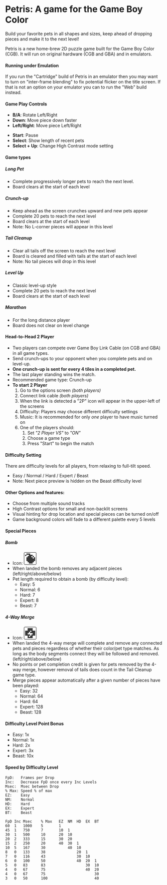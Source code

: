 
# Petris: A game for the Game Boy Color
Build your favorite pets in all shapes and sizes, keep ahead of dropping pieces and make it to the next level!

Petris is a new home-brew 2D puzzle game built for the Game Boy Color (CGB). It will run on original hardware (CGB and GBA) and in emulators.

#### Running under Emulation
If you run the "Cartridge" build of Petris in an emulator then you may want to turn on "inter-frame blending" to fix potential flicker on the title screen. If that is not an option on your emulator you can to run the "Web" build instead.


#### Game Play Controls
* **B/A**: Rotate Left/Right
* **Down**: Move piece down faster
* **Left/Right**: Move piece Left/Right

- **Start**: Pause
- **Select**: Show length of recent pets
- **Select + Up**: Change High Contrast mode setting


#### Game types
##### Long Pet
- Complete progressively longer pets to reach the next level.
- Board clears at the start of each level

##### Crunch-up
- Keep ahead as the screen crunches upward and new pets appear
- Complete 20 pets to reach the next level
- Board clears at the start of each level
- Note: No L-corner pieces will appear in this level

##### Tail Cleanup
- Clear all tails off the screen to reach the next level
- Board is cleared and filled with tails at the start of each level
- Note: No tail pieces will drop in this level

##### Level Up
- Classic level-up style
- Complete 20 pets to reach the next level
- Board clears at the start of each level

##### Marathon
- For the long distance player
- Board does not clear on level change


#### Head-to-Head 2 Player
- Two players can compete over Game Boy Link Cable (on CGB and GBA) in all game types.
- Send crunch-ups to your opponent when you complete pets and on level-up.
- **One crunch-up is sent for every 4 tiles in a completed pet.**
- The last player standing wins the match.
- Recommended game type: Crunch-up
- **To start 2 Player**
  1. Go to the options screen *(both players)*
  1. Connect link cable *(both players)*
  1. When the link is detected a "2P" icon will appear in the upper-left of the screens
  1. Difficulty: Players may choose different difficulty settings
  1. Music: It is recommended for only *one* player to have music turned on
  1. One of the players should:
     1. Set *"2 Player VS"* to *"ON"*
     1. Choose a game type
     1. Press "Start" to begin the match


#### Difficulty Setting
There are difficulty levels for all players, from relaxing to full-tilt speed.
 * Easy / Normal / Hard / Expert / Beast
 * Note: Next piece preview is hidden on the Beast difficulty level

#### Other Options and features:
 * Choose from multiple sound tracks
 * High Contrast options for small and non-backlit screens
 * Visual hinting for drop location and special pieces can be turned on/off
 * Game background colors will fade to a different palette every 5 levels

#### Special Pieces
##### Bomb
- Icon: ![Special: Bomb icon][image_special_bomb]
- When landed the bomb removes any adjacent pieces (left/right/above/below)
- Pet length required to obtain a bomb (by difficulty level):
  - Easy: 5
  - Normal: 6
  - Hard: 7
  - Expert: 8
  - Beast: 7
##### 4-Way Merge
- Icon: ![Special: Merge icon][image_special_merge]
- When landed the 4-way merge will complete and remove any connected pets and pieces regardless of whether their color/pet type matches. As long as the body segments connect they will be followed and removed. (left/right/above/below)
- No points or pet completion credit is given for pets removed by the 4-way merge, however removal of tails does count in the Tail Cleanup game type.
- Merge pieces appear automatically after a given number of pieces have been played:
  - Easy: 32
  - Normal: 64
  - Hard: 64
  - Expert: 128
  - Beast: 128

#### Difficulty Level Point Bonus
- Easy: 1x
- Normal: 1x
- Hard: 2x
- Expert: 3x
- Beast: 10x


#### Speed by Difficulty Level

    FpD:   Frames per Drop
    Inc:   Decrease FpD once every Inc Levels
    Msec:  Msec between Drop
    % Max: Speed % of max
    EZ:    Easy
    NM:    Normal
    HD:    Hard
    EX:    Expert
    BT:    Beast

    FpD Inc Msec    % Max   EZ  NM  HD  EX  BT
    60  1   1000    5       1
    45  1   750     7       10  1
    30  1   500     10      20  10
    20  2   333     15      30  20
    15  2   250     20      40  30  1
    10  5   167     30          40  10
    8   0   133     38              20  1
    7   0   116     43              30  10
    6   0   100     50              40  20  1
    5   0   83      83                  30  10
    4   0   67      75                  40  20
    4   0   67      75                      30
    3   0   50      100                     40

[image_special_bomb]:
data:image/png;base64,iVBORw0KGgoAAAANSUhEUgAAACgAAAAoAgMAAADxkFD+AAAADFBMVEVlLWcAAAA4ODj///+3cnGMAAAAAXRSTlMAQObYZgAAAENJREFUGNNjYA2FggAG+f9Q8IWhHsb8i8pctWoVsUwgDeYQw4SwVhHHXLUKzCaeuYr6TKgdxDGRvEmYiRnqSNGCiCwAFcg4pHSNWMQAAAAASUVORK5CYII=

[image_special_merge]:
data:image/png;base64,iVBORw0KGgoAAAANSUhEUgAAACgAAAAoAgMAAADxkFD+AAAADFBMVEVlLWcAAAA4ODj///+3cnGMAAAAAXRSTlMAQObYZgAAAEFJREFUGNNjYA2FggAG+f9Q8IWhHsb8i8ZcBQTUZ4IZQEwkE6yROCbI4cQyiXcDUMt/hC8IMkkIEiyhjhQtiMgCAEiyN1AKA6GXAAAAAElFTkSuQmCC
